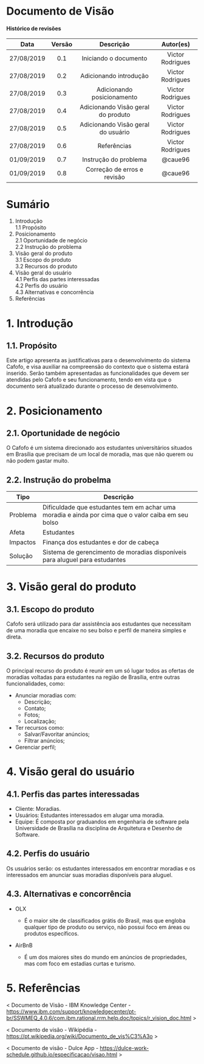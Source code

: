 # Documento de Visão

#### Histórico de revisões
|    Data    | Versão |       Descrição       |    Autor(es)     |
| :--------: | :----: | :-------------------: | :--------------: |
| 27/08/2019 |  0.1   | Iniciando o documento | Victor Rodrigues |
| 27/08/2019 |  0.2   | Adicionando introdução | Victor Rodrigues |
| 27/08/2019 |  0.3   | Adicionando posicionamento | Victor Rodrigues |
| 27/08/2019 |  0.4   | Adicionando Visão geral do produto | Victor Rodrigues |
| 27/08/2019 |  0.5   | Adicionando Visão geral do usuário | Victor Rodrigues |
| 27/08/2019 |  0.6   | Referências | Victor Rodrigues |
| 01/09/2019 |  0.7   | Instrução do problema | @caue96 |
| 01/09/2019 |  0.8   | Correção de erros e revisão | @caue96 |

# Sumário

1. Introdução<br>
    1.1 Propósito
2. Posicionamento<br>
    2.1 Oportunidade de negócio<br>
    2.2 Instrução do problema
3. Visão geral do produto<br>
    3.1 Escopo do produto<br>
    3.2 Recursos do produto
4. Visão geral do usuário<br>
    4.1 Perfis das partes interessadas<br>
    4.2 Perfis do usuário<br>
    4.3 Alternativas e concorrência
5. Referências

# 1. Introdução

## 1.1. Propósito

Este artigo apresenta as justificativas para o desenvolvimento do sistema Cafofo, e visa auxiliar na compreensão do contexto que o sistema estará inserido.
Serão também apresentadas as funcionalidades que devem ser atendidas pelo Cafofo e seu funcionamento, tendo em vista que o documento será atualizado durante o processo de desenvolvimento.


# 2. Posicionamento

## 2.1. Oportunidade de negócio

O Cafofo é um sistema direcionado aos estudantes universitários situados em Brasília que precisam de um local de moradia, mas que não querem ou não podem gastar muito.

## 2.2. Instrução do probelma

| Tipo     | Descrição |
| -------- | --------- |
| Problema | Dificuldade que estudantes tem em achar uma moradia e ainda por cima que o valor caiba em seu bolso |
| Afeta    | Estudantes |
| Impactos | Finança dos estudantes e dor de cabeça |
| Solução  | Sistema de gerencimento de moradias disponíveis para aluguel para estudantes |

# 3. Visão geral do produto

## 3.1. Escopo do produto

Cafofo será utilizado para dar assistência aos estudantes que necessitam de uma moradia que encaixe no seu bolso e perfil de maneira simples e direta.

## 3.2. Recursos do produto

O principal recurso do produto é reunir em um só lugar todos as ofertas de moradias voltadas para estudantes na região de Brasília, entre outras funcionalidades, como:

* Anunciar moradias com:
  * Descrição;
  * Contato;
  * Fotos;
  * Localização;
* Ter recursos como:
  * Salvar/Favoritar anúncios;
  * Filtrar anúncios;
* Gerenciar perfil;

# 4. Visão geral do usuário

## 4.1. Perfis das partes interessadas

* Cliente: Moradias.
* Usuários: Estudantes interessados em alugar uma moradia.
* Equipe: É composta por graduandos em engenharia de software pela Universidade de Brasília na disciplina de Arquitetura e Desenho de Software.

## 4.2. Perfis do usuário

Os usuários serão: os estudantes interessados em encontrar moradias e os interessados em anunciar suas moradias disponíveis para aluguel.

## 4.3. Alternativas e concorrência

* OLX
  * É o maior site de classificados grátis do Brasil, mas que engloba qualquer tipo de produto ou serviço, não possui foco em áreas ou produtos específicos.

* AirBnB
  * É um dos maiores sites do mundo em anúncios de propriedades, mas com foco em estadias curtas e turismo.

# 5. Referências

< Documento de Visão - IBM Knowledge Center - https://www.ibm.com/support/knowledgecenter/pt-br/SSWMEQ_4.0.6/com.ibm.rational.rrm.help.doc/topics/r_vision_doc.html >

< Documento de visão - Wikipédia - https://pt.wikipedia.org/wiki/Documento_de_vis%C3%A3o >

< Documento de visão - Dulce App - https://dulce-work-schedule.github.io/especificacao/visao.html >
